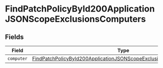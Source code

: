 # FindPatchPolicyById200ApplicationJSONScopeExclusionsComputers


## Fields

| Field                                                                                                                                                                     | Type                                                                                                                                                                      | Required                                                                                                                                                                  | Description                                                                                                                                                               |
| ------------------------------------------------------------------------------------------------------------------------------------------------------------------------- | ------------------------------------------------------------------------------------------------------------------------------------------------------------------------- | ------------------------------------------------------------------------------------------------------------------------------------------------------------------------- | ------------------------------------------------------------------------------------------------------------------------------------------------------------------------- |
| `computer`                                                                                                                                                                | [FindPatchPolicyById200ApplicationJSONScopeExclusionsComputersComputer](../../models/operations/findpatchpolicybyid200applicationjsonscopeexclusionscomputerscomputer.md) | :heavy_minus_sign:                                                                                                                                                        | N/A                                                                                                                                                                       |